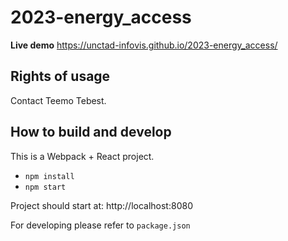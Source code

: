 # 2023-energy_access

**Live demo** https://unctad-infovis.github.io/2023-energy_access/

## Rights of usage

Contact Teemo Tebest.

## How to build and develop

This is a Webpack + React project.

* `npm install`
* `npm start`

Project should start at: http://localhost:8080

For developing please refer to `package.json`